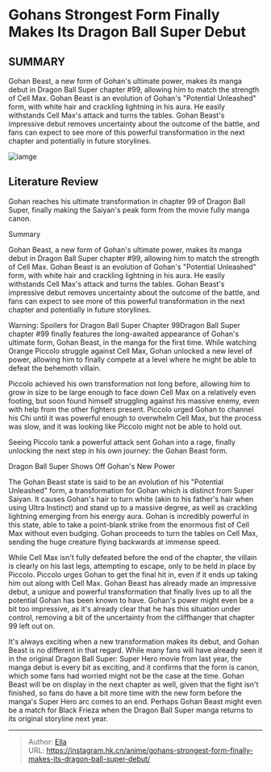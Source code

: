 # Gohans Strongest Form Finally Makes Its Dragon Ball Super Debut


## SUMMARY 



  Gohan Beast, a new form of Gohan&#39;s ultimate power, makes its manga debut in Dragon Ball Super chapter #99, allowing him to match the strength of Cell Max.   Gohan Beast is an evolution of Gohan&#39;s &#34;Potential Unleashed&#34; form, with white hair and crackling lightning in his aura. He easily withstands Cell Max&#39;s attack and turns the tables.   Gohan Beast&#39;s impressive debut removes uncertainty about the outcome of the battle, and fans can expect to see more of this powerful transformation in the next chapter and potentially in future storylines.  

![iamge]()

## Literature Review

Gohan reaches his ultimate transformation in chapter 99 of Dragon Ball Super, finally making the Saiyan&#39;s peak form from the movie fully manga canon.


Summary

  Gohan Beast, a new form of Gohan&#39;s ultimate power, makes its manga debut in Dragon Ball Super chapter #99, allowing him to match the strength of Cell Max.   Gohan Beast is an evolution of Gohan&#39;s &#34;Potential Unleashed&#34; form, with white hair and crackling lightning in his aura. He easily withstands Cell Max&#39;s attack and turns the tables.   Gohan Beast&#39;s impressive debut removes uncertainty about the outcome of the battle, and fans can expect to see more of this powerful transformation in the next chapter and potentially in future storylines.  





Warning: Spoilers for Dragon Ball Super Chapter 99Dragon Ball Super chapter #99 finally features the long-awaited appearance of Gohan&#39;s ultimate form, Gohan Beast, in the manga for the first time. While watching Orange Piccolo struggle against Cell Max, Gohan unlocked a new level of power, allowing him to finally compete at a level where he might be able to defeat the behemoth villain.




Piccolo achieved his own transformation not long before, allowing him to grow in size to be large enough to face down Cell Max on a relatively even footing, but soon found himself struggling against his massive enemy, even with help from the other fighters present. Piccolo urged Gohan to channel his Chi until it was powerful enough to overwhelm Cell Max, but the process was slow, and it was looking like Piccolo might not be able to hold out.

          

Seeing Piccolo tank a powerful attack sent Gohan into a rage, finally unlocking the next step in his own journey: the Gohan Beast form.


 Dragon Ball Super Shows Off Gohan&#39;s New Power 
          




The Gohan Beast state is said to be an evolution of his &#34;Potential Unleashed&#34; form, a transformation for Gohan which is distinct from Super Saiyan. It causes Gohan&#39;s hair to turn white (akin to his father&#39;s hair when using Ultra Instinct) and stand up to a massive degree, as well as crackling lightning emerging from his energy aura. Gohan is incredibly powerful in this state, able to take a point-blank strike from the enormous fist of Cell Max without even budging. Gohan proceeds to turn the tables on Cell Max, sending the huge creature flying backwards at immense speed.

While Cell Max isn&#39;t fully defeated before the end of the chapter, the villain is clearly on his last legs, attempting to escape, only to be held in place by Piccolo. Piccolo urges Gohan to get the final hit in, even if it ends up taking him out along with Cell Max. Gohan Beast has already made an impressive debut, a unique and powerful transformation that finally lives up to all the potential Gohan has been known to have. Gohan&#39;s power might even be a bit too impressive, as it&#39;s already clear that he has this situation under control, removing a bit of the uncertainty from the cliffhanger that chapter 99 left out on.




It&#39;s always exciting when a new transformation makes its debut, and Gohan Beast is no different in that regard. While many fans will have already seen it in the original Dragon Ball Super: Super Hero movie from last year, the manga debut is every bit as exciting, and it confirms that the form is canon, which some fans had worried might not be the case at the time. Gohan Beast will be on display in the next chapter as well, given that the fight isn&#39;t finished, so fans do have a bit more time with the new form before the manga&#39;s Super Hero arc comes to an end. Perhaps Gohan Beast might even be a match for Black Frieza when the Dragon Ball Super manga returns to its original storyline next year.



---

> Author: [Ella](https://instagram.hk.cn/)  
> URL: https://instagram.hk.cn/anime/gohans-strongest-form-finally-makes-its-dragon-ball-super-debut/  

